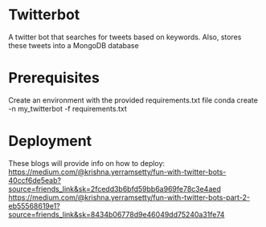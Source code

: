 # Twitterbot
A twitter bot that searches for tweets based on keywords. Also, stores these tweets into a MongoDB database


# Prerequisites
Create an environment with the provided requirements.txt file
conda create -n my_twitterbot -f requirements.txt

# Deployment
These blogs will provide info on how to deploy:
https://medium.com/@krishna.yerramsetty/fun-with-twitter-bots-40ccf6de5eab?source=friends_link&sk=2fcedd3b6bfd59bb6a969fe78c3e4aed
https://medium.com/@krishna.yerramsetty/fun-with-twitter-bots-part-2-eb55568619e1?source=friends_link&sk=8434b06778d9e46049dd75240a31fe74

